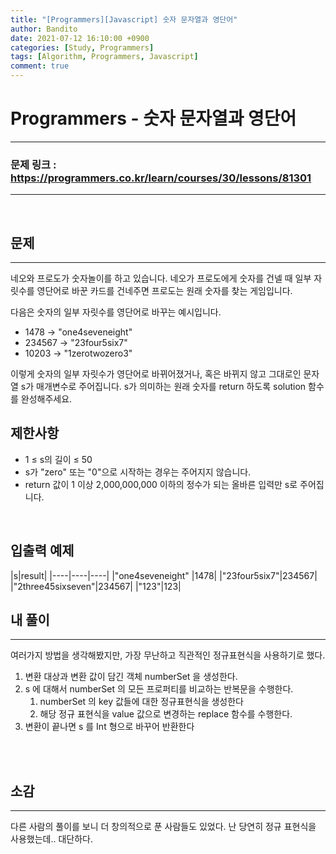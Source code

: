 ```yaml
---
title: "[Programmers][Javascript] 숫자 문자열과 영단어"
author: Bandito
date: 2021-07-12 16:10:00 +0900
categories: [Study, Programmers]
tags: [Algorithm, Programmers, Javascript]
comment: true
---
```

 
# Programmers - 숫자 문자열과 영단어

***
### 문제 링크 : <https://programmers.co.kr/learn/courses/30/lessons/81301>

***

<br/>

## 문제
***

네오와 프로도가 숫자놀이를 하고 있습니다. 네오가 프로도에게 숫자를 건넬 때 일부 자릿수를 영단어로 바꾼 카드를 건네주면 프로도는 원래 숫자를 찾는 게임입니다.

다음은 숫자의 일부 자릿수를 영단어로 바꾸는 예시입니다.

+ 1478 → "one4seveneight"
+ 234567 → "23four5six7"
+ 10203 → "1zerotwozero3"

이렇게 숫자의 일부 자릿수가 영단어로 바뀌어졌거나, 혹은 바뀌지 않고 그대로인 문자열 s가 매개변수로 주어집니다. s가 의미하는 원래 숫자를 return 하도록 solution 함수를 완성해주세요.

## 제한사항

+ 1 ≤ s의 길이 ≤ 50
+ s가 "zero" 또는 "0"으로 시작하는 경우는 주어지지 않습니다.
+ return 값이 1 이상 2,000,000,000 이하의 정수가 되는 올바른 입력만 s로 주어집니다.

<br/>

## 입출력 예제

|s|result|
|----|----|----|
|"one4seveneight"	|1478|
|"23four5six7"|234567|
|"2three45sixseven"|234567|
|"123"|123|



## 내 풀이
***

여러가지 방법을 생각해봤지만, 가장 무난하고 직관적인 정규표현식을 사용하기로 했다.

1. 변환 대상과 변환 값이 담긴 객체 numberSet 을 생성한다.
2. s 에 대해서 numberSet 의 모든 프로퍼티를 비교하는 반복문을 수행한다.
    1. numberSet 의 key 값들에 대한 정규표현식을 생성한다
    2. 해당 정규 표현식을 value 값으로 변경하는 replace 함수를 수행한다.
3. 변환이 끝나면 s 를 Int 형으로 바꾸어 반환한다


<br/>

<script src="https://gist.github.com/Suppplier/6adcfcedecfaa487cf4dba2ec487445f.js"></script>

<br/>


## 소감
***

다른 사람의 풀이를 보니 더 창의적으로 푼 사람들도 있었다. 난 당연히 정규 표현식을 사용했는데.. 대단하다.
